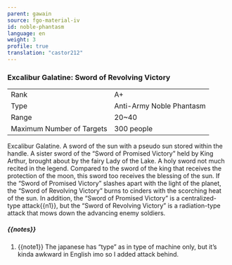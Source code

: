 ```yaml
---
parent: gawain
source: fgo-material-iv
id: noble-phantasm
language: en
weight: 3
profile: true
translation: "castor212"
---
```


### Excalibur Galatine: Sword of Revolving Victory

<table>
  <tr><td>Rank</td><td>A+</td></tr>
  <tr><td>Type</td><td>Anti-Army Noble Phantasm</td></tr>
  <tr><td>Range</td><td>20~40</td></tr>
  <tr><td>Maximum Number of Targets</td><td>300 people</td></tr>
</table>

Excalibur Galatine.
A sword of the sun with a pseudo sun stored within the handle. A sister sword of the “Sword of Promised Victory” held by King Arthur, brought about by the fairy Lady of the Lake.
A holy sword not much recited in the legend. Compared to the sword of the king that receives the protection of the moon, this sword too receives the blessing of the sun. If the “Sword of Promised Victory” slashes apart with the light of the planet, the “Sword of Revolving Victory” burns to cinders with the scorching heat of the sun.
In addition, the “Sword of Promised Victory” is a centralized-type attack{{n1}}, but the “Sword of Revolving Victory” is a radiation-type attack that mows down the advancing enemy soldiers.

##### {{notes}}

1. {{note1}} The japanese has “type” as in type of machine only, but it’s kinda awkward in English imo so I added attack behind.

